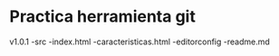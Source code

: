 # Practica herramienta git
v1.0.1
-src
    -index.html
    -caracteristicas.html
-editorconfig
-readme.md